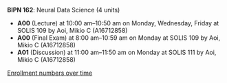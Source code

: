 **BIPN 162**: Neural Data Science (4 units)

- **A00** (Lecture) at 10:00 am–10:50 am on Monday, Wednesday, Friday at SOLIS 109 by Aoi, Mikio C (A16712858)
- **A00** (Final Exam) at 8:00 am–10:59 am on Monday at SOLIS 109 by Aoi, Mikio C (A16712858)
- **A01** (Discussion) at 11:00 am–11:50 am on Monday at SOLIS 111 by Aoi, Mikio C (A16712858)

[Enrollment numbers over time](./BIPN162.tsv)
